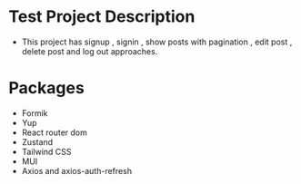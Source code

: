 # Test Project Description
- This project has signup , signin , show posts with pagination , edit post , delete post and log out approaches.
# Packages
- Formik
- Yup
- React router dom
- Zustand
- Tailwind CSS
- MUI
- Axios and axios-auth-refresh


